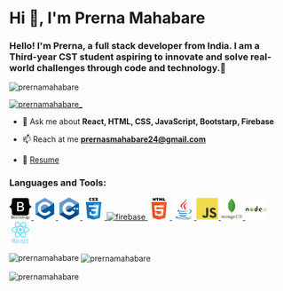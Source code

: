 <h1 align="left">Hi 👋, I'm Prerna Mahabare</h1>
<h3 align="left">Hello! I'm Prerna, a full stack developer from India. I am a Third-year CST student aspiring to innovate and solve real-world challenges through code and technology.🚀</h3>

<p align="left"> <img src="https://komarev.com/ghpvc/?username=prernamahabare&label=Profile%20views&color=0e75b6&style=flat" alt="prernamahabare" /> </p>

<p align="left"> <a href="https://twitter.com/prernamahabare_" target="blank"><img src="https://img.shields.io/twitter/follow/prernamahabare_?logo=twitter&style=for-the-badge" alt="prernamahabare_" /></a> </p>

- 💬 Ask me about **React, HTML, CSS, JavaScript, Bootstarp, Firebase**

- 📫 Reach at me **prernasmahabare24@gmail.com**

- 📄 [Resume](https://drive.google.com/file/d/1xtKBZtbV67HpHiHxjmFwN04k3tEt-iJ8/view?usp=drive_link)

<h3 align="left">Languages and Tools:</h3>
<p align="left"> <a href="https://getbootstrap.com" target="_blank" rel="noreferrer"> <img src="https://raw.githubusercontent.com/devicons/devicon/master/icons/bootstrap/bootstrap-plain-wordmark.svg" alt="bootstrap" width="40" height="40"/> </a> <a href="https://www.cprogramming.com/" target="_blank" rel="noreferrer"> <img src="https://raw.githubusercontent.com/devicons/devicon/master/icons/c/c-original.svg" alt="c" width="40" height="40"/> </a> <a href="https://www.w3schools.com/cpp/" target="_blank" rel="noreferrer"> <img src="https://raw.githubusercontent.com/devicons/devicon/master/icons/cplusplus/cplusplus-original.svg" alt="cplusplus" width="40" height="40"/> </a> <a href="https://www.w3schools.com/css/" target="_blank" rel="noreferrer"> <img src="https://raw.githubusercontent.com/devicons/devicon/master/icons/css3/css3-original-wordmark.svg" alt="css3" width="40" height="40"/> </a> <a href="https://firebase.google.com/" target="_blank" rel="noreferrer"> <img src="https://www.vectorlogo.zone/logos/firebase/firebase-icon.svg" alt="firebase" width="40" height="40"/> </a> <a href="https://www.w3.org/html/" target="_blank" rel="noreferrer"> <img src="https://raw.githubusercontent.com/devicons/devicon/master/icons/html5/html5-original-wordmark.svg" alt="html5" width="40" height="40"/> </a> <a href="https://www.java.com" target="_blank" rel="noreferrer"> <img src="https://raw.githubusercontent.com/devicons/devicon/master/icons/java/java-original.svg" alt="java" width="40" height="40"/> </a> <a href="https://developer.mozilla.org/en-US/docs/Web/JavaScript" target="_blank" rel="noreferrer"> <img src="https://raw.githubusercontent.com/devicons/devicon/master/icons/javascript/javascript-original.svg" alt="javascript" width="40" height="40"/> </a> <a href="https://www.mongodb.com/" target="_blank" rel="noreferrer"> <img src="https://raw.githubusercontent.com/devicons/devicon/master/icons/mongodb/mongodb-original-wordmark.svg" alt="mongodb" width="40" height="40"/> </a> <a href="https://nodejs.org" target="_blank" rel="noreferrer"> <img src="https://raw.githubusercontent.com/devicons/devicon/master/icons/nodejs/nodejs-original-wordmark.svg" alt="nodejs" width="40" height="40"/> </a> <a href="https://reactjs.org/" target="_blank" rel="noreferrer"> <img src="https://raw.githubusercontent.com/devicons/devicon/master/icons/react/react-original-wordmark.svg" alt="react" width="40" height="40"/> </a> </p>

<p><img align="left" src="https://github-readme-stats.vercel.app/api/top-langs?username=prernamahabare&show_icons=true&locale=en&layout=compact" alt="prernamahabare" /></p>

<p>&nbsp;<img align="center" src="https://github-readme-stats.vercel.app/api?username=prernamahabare&show_icons=true&locale=en" alt="prernamahabare" /></p>

<p><img align="center" src="https://github-readme-streak-stats.herokuapp.com/?user=prernamahabare&" alt="prernamahabare" /></p>
